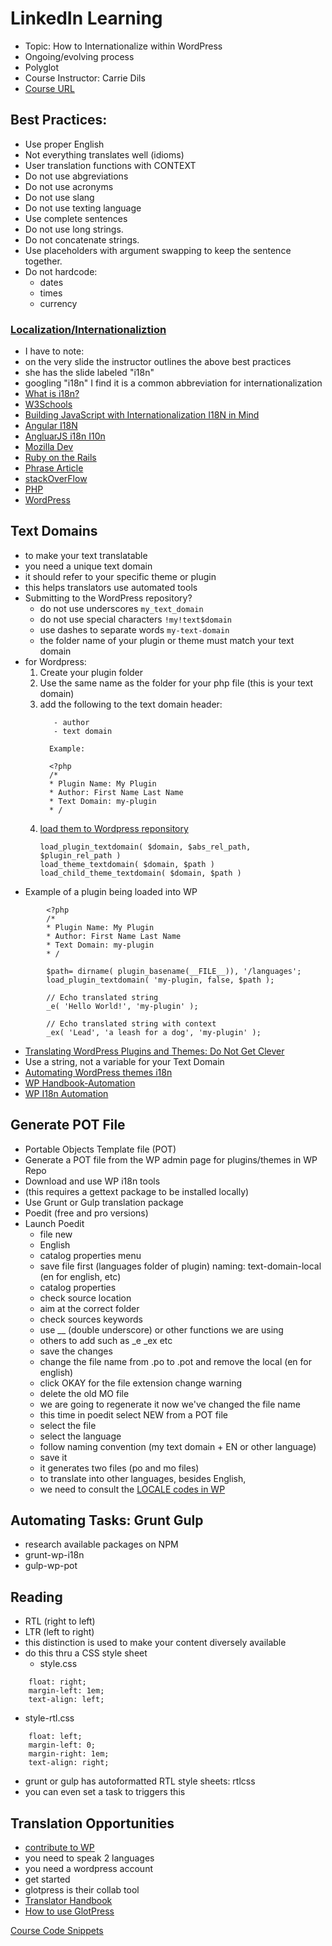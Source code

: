 # LinkedIn Learning 
* Topic: How to Internationalize within WordPress 
* Ongoing/evolving process
* Polyglot 
* Course Instructor: Carrie Dils 
* [Course URL](https://www.linkedin.com/learning/wordpress-internationalization/best-practices-for-internationalization)


## Best Practices:
* Use proper English 
* Not everything translates well (idioms) 
* User translation functions with CONTEXT
* Do not use abgreviations
* Do not use acronyms 
* Do not use slang
* Do not use texting language 
* Use complete sentences 
* Do not use long strings. 
* Do not concatenate strings. 
* Use placeholders with argument swapping to keep the sentence together. 
* Do not hardcode:
  - dates 
  - times
  - currency 

### [Localization/Internationaliztion](https://en.wikipedia.org/wiki/Internationalization_and_localization)
- I have to note: 
- on the very slide the instructor outlines the above best practices
- she has the slide labeled "i18n" 
- googling "i18n" I find it is a common abbreviation for internationalization 
- [What is i18n?](https://lingoport.com/what-is-i18n/)
- [W3Schools](https://www.w3.org/International/questions/qa-i18n)
- [Building JavaScript with Internationalization I18N in Mind](https://medium.com/adobetech/building-in-javascript-with-internationalization-i18n-in-mind-815b6bf2c25e)
- [Angular I18N](https://angular.io/guide/i18n)
- [AngluarJS i18n I10n](https://docs.angularjs.org/guide/i18n)
- [Mozilla Dev](https://developer.mozilla.org/en-US/docs/Mozilla/Add-ons/WebExtensions/API/i18n)
- [Ruby on the Rails](https://guides.rubyonrails.org/i18n.html)
- [Phrase Article](https://phrase.com/blog/posts/i18n-a-simple-definition/)
- [stackOverFlow](https://stackoverflow.com/questions/6953528/best-way-to-internationalize-simple-php-website)
- [PHP](http://php-flp.sourceforge.net/getting_started_english.htm)
- [WordPress](https://wordpress.org/search/i18n)

## Text Domains
* to make your text translatable
* you need a unique text domain 
* it should refer to your specific theme or plugin 
* this helps translators use automated tools 
* Submitting to the WordPress repository?
  - do not use underscores 
``` my_text_domain ```
  - do not use special characters 
``` !my!text$domain ```
  - use dashes to separate words 
``` my-text-domain ```
  - the folder name of your plugin or theme must match your text domain 
* for Wordpress:
   1. Create your plugin folder
   2. Use the same name as the folder for your php file (this is your text domain)
   3. add the following to the text domain header:
      ```- plugin name 
         - author 
         - text domain 

        Example:
        
        <?php
        /* 
        * Plugin Name: My Plugin
        * Author: First Name Last Name 
        * Text Domain: my-plugin
        * /
      ```
   4. [load them to Wordpress reponsitory](https://developer.wordpress.org/plugins/)
      ```
      load_plugin_textdomain( $domain, $abs_rel_path, $plugin_rel_path )
      load_theme_textdomain( $domain, $path ) 
      load_child_theme_textdomain( $domain, $path ) 
      ```
* Example of a plugin being loaded into WP
```
        <?php
        /* 
        * Plugin Name: My Plugin
        * Author: First Name Last Name 
        * Text Domain: my-plugin
        * /
        
        $path= dirname( plugin_basename(__FILE__)), '/languages';
        load_plugin_textdomain( 'my-plugin, false, $path ); 
        
        // Echo translated string
        _e( 'Hello World!', 'my-plugin' );
        
        // Echo translated string with context 
        _ex( 'Lead', 'a leash for a dog', 'my-plugin' ); 

```
* [Translating WordPress Plugins and Themes: Do Not Get Clever](https://markjaquith.wordpress.com/2011/10/06/translating-wordpress-plugins-and-themes-dont-get-clever/)
* Use a string, not a variable for your Text Domain 
* [Automating WordPress themes i18n](https://poststatus.com/automating-i18n-wordpress-themes/)
* [WP Handbook-Automation](https://developer.wordpress.org/block-editor/how-to-guides/internationalization/)
* [WP I18n Automation](https://codex.wordpress.org/I18n_for_WordPress_Developers)

## Generate POT File 
* Portable Objects Template file (POT) 
* Generate a POT file from the WP admin page for plugins/themes in WP Repo
* Download and use WP i18n tools 
* (this requires a gettext package to be installed locally)
* Use Grunt or Gulp translation package 
* Poedit (free and pro versions) 
* Launch Poedit
  - file new 
  - English 
  - catalog properties menu
  - save file first (languages folder of plugin)
    naming: text-domain-local (en for english, etc)  
  - catalog properties
  - check source location
  - aim at the correct folder 
  - check sources keywords 
  - use __ (double underscore) or other functions we are using 
  - others to add such as _e _ex etc 
  - save the changes 
  - change the file name from .po to .pot and remove the local (en for english)
  - click OKAY for the file extension change warning 
  - delete the old MO file 
  - we are going to regenerate it now we've changed the file name
  - this time in poedit select NEW from a POT file 
  - select the file 
  - select the language 
  - follow naming convention (my text domain + EN or other language) 
  - save it 
  - it generates two files (po and mo files) 
  - to translate into other languages, besides English, 
  - we need to consult the [LOCALE codes in WP](https://translate.wordpress.org/)


## Automating Tasks: Grunt Gulp 
* research available packages on NPM
* grunt-wp-i18n
* gulp-wp-pot 

## Reading 
* RTL (right to left)
* LTR (left to right) 
* this distinction is used to make your content diversely available 
* do this thru a CSS style sheet 
  - style.css 
```
    float: right; 
    margin-left: 1em; 
    text-align: left; 
```
  - style-rtl.css 
```
    float: left; 
    margin-left: 0; 
    margin-right: 1em;
    text-align: right; 
```
* grunt or gulp has autoformatted RTL style sheets: rtlcss 
* you can even set a task to triggers this 

## Translation Opportunities 
* [contribute to WP](https://make.wordpress.org/polyglots/handbook/translating/glotpress-translate-wordpress-org/)
* you need to speak 2 languages 
* you need a wordpress account
* get started 
* glotpress is their collab tool 
* [Translator Handbook](https://translate.wordpress.org/)
* [How to use GlotPress](https://remkus.devries.frl/how-to-use-glotpress-for-your-translations/)

[Course Code Snippets](https://github.com/EO4wellness/T-I-L/blob/main/PHP/internationalization/WordPress_internationalization.php)

